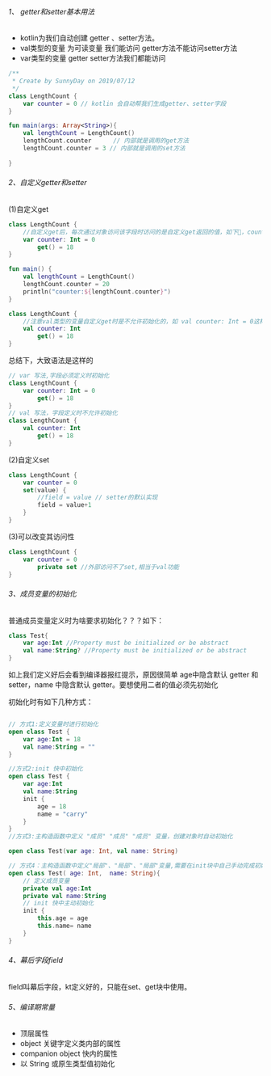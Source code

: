 ###### 1、 getter和setter基本用法

- kotlin为我们自动创建 getter 、setter方法。
- val类型的变量 为可读变量 我们能访问 getter方法不能访问setter方法
- var类型的变量 getter setter方法我们都能访问

```kotlin
/**
 * Create by SunnyDay on 2019/07/12
 */
class LengthCount {
    var counter = 0 // kotlin 会自动帮我们生成getter、setter字段
}

fun main(args: Array<String>){
    val lengthCount = LengthCount()
    lengthCount.counter      // 内部就是调用的get方法
    lengthCount.counter = 3 // 内部就是调用的set方法 
    
}

```

###### 2、自定义getter和setter

(1)自定义get

```kotlin
class LengthCount {
    //自定义get后，每次通过对象访问该字段时访问的是自定义get返回的值，如下🌰，counter的值永远是18
    var counter: Int = 0
        get() = 18
}

fun main() {
    val lengthCount = LengthCount()
    lengthCount.counter = 20
    println("counter:${lengthCount.counter}")
}
```

```kotlin
class LengthCount {
    //注意val类型的变量自定义get时是不允许初始化的，如 val counter: Int = 0这样写法编译器报错
    val counter: Int
        get() = 18
}
```

总结下，大致语法是这样的

```kotlin
// var 写法,字段必须定义时初始化
class LengthCount {
    var counter: Int = 0
        get() = 18
}
// val 写法，字段定义时不允许初始化
class LengthCount {
    val counter: Int
        get() = 18
}
```

(2)自定义set

```kotlin
class LengthCount {
    var counter = 0
    set(value) {
        //field = value // setter的默认实现
        field = value+1  
    }
}
```

(3)可以改变其访问性

```kotlin
class LengthCount {
    var counter = 0
        private set //外部访问不了set,相当于val功能
}

```
###### 3、成员变量的初始化

普通成员变量定义时为啥要求初始化？？？如下：

```kotlin
class Test{
    var age:Int //Property must be initialized or be abstract
    val name:String? //Property must be initialized or be abstract
}
```
如上我们定义好后会看到编译器报红提示，原因很简单 age中隐含默认 getter 和 setter，name 中隐含默认 getter。要想使用二者的值必须先初始化

初始化时有如下几种方式：

```kotlin

// 方式1:定义变量时进行初始化
open class Test {
    var age:Int = 18
    val name:String = ""
}

//方式2:init 快中初始化
open class Test {
    var age:Int
    val name:String 
    init {
        age = 18
        name = "carry"
    }
}
//方式3:主构造函数中定义 "成员" "成员" "成员" 变量，创建对象时自动初始化

open class Test(var age: Int, val name: String)

// 方式4：主构造函数中定义"局部"、"局部"、"局部"变量,需要在init块中自己手动完成初始化
open class Test( age: Int,  name: String){
    // 定义成员变量
    private val age:Int
    private val name:String
    // init 快中主动初始化
    init {
        this.age = age
        this.name= name
    }
}

```

###### 4、幕后字段field

field叫幕后字段，kt定义好的，只能在set、get块中使用。


###### 5、编译期常量

- 顶层属性
- object 关键字定义类内部的属性
- companion object 快内的属性
- 以 String 或原生类型值初始化

